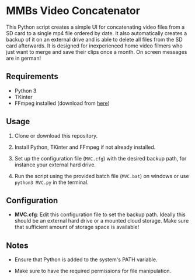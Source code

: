 # MMBs Video Concatenator

This Python script creates a simple UI for concatenating video files from a SD card to a single mp4 file ordered by date.
It also automatically creates a backup of it on an external drive and is able to delete all files from the SD card afterwards.
It is designed for inexperienced home video filmers who just want to merge and save their clips once a month. On screen messages are in german!

## Requirements

- Python 3
- TKinter
- FFmpeg installed (download from [here](https://ffmpeg.org/download.html))

## Usage

1. Clone or download this repository.

2. Install Python, TKinter and FFmpeg if not already installed.

3. Set up the configuration file (`MVC.cfg`) with the desired backup path, for instance your external hard drive.

4. Run the script using the provided batch file (`MVC.bat`) on windows or use `python3 MVC.py` in the terminal.

## Configuration

- **MVC.cfg**: Edit this configuration file to set the backup path.
  Ideally this should be an external hard drive or a mounted cloud storage.
  Make sure that sufficient amount of storage space is available!

## Notes

- Ensure that Python is added to the system's PATH variable.

- Make sure to have the required permissions for file manipulation.



